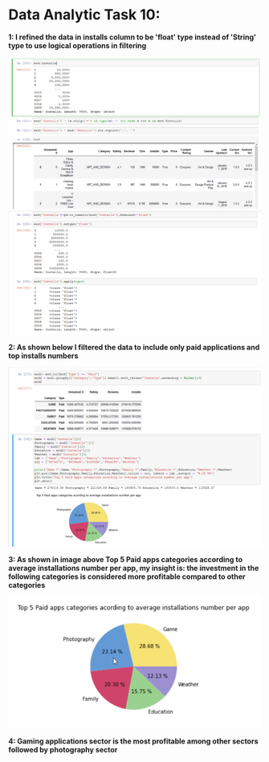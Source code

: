 # Data Analytic Task 10:

**1: I refined the data in installs column to be 'float' type instead of 'String' type to use logical operations in filtering**

![alt text](https://github.com/AI-MOO/IoT_LAB/blob/master/week%205/06-07-2020%20Tue%23Task%2010/1.png)
![alt text](https://github.com/AI-MOO/IoT_LAB/blob/master/week%205/06-07-2020%20Tue%23Task%2010/2.png)

**2: As shown below I filtered the data to include only paid applications and top installs numbers**

![alt text](https://github.com/AI-MOO/IoT_LAB/blob/master/week%205/06-07-2020%20Tue%23Task%2010/3.png)

**3: As shown in image above Top 5 Paid apps categories according to average installations number per app, my insight is: the investment in the following  categories is considered more profitable compared to other categories**

![alt text](https://github.com/AI-MOO/IoT_LAB/blob/master/week%205/06-07-2020%20Tue%23Task%2010/4.png)


**4: Gaming applications sector is the most profitable among other sectors followed by photography sector**
